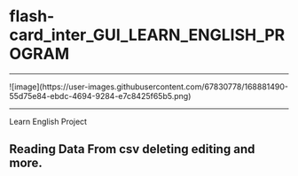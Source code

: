 # flash-card_inter_GUI_LEARN_ENGLISH_PROGRAM
<hr>
![image](https://user-images.githubusercontent.com/67830778/168881490-55d75e84-ebdc-4694-9284-e7c8425f65b5.png)
<br>
<hr>
Learn English Project<br>
<h2>Reading Data From csv deleting editing and more.</h2>
